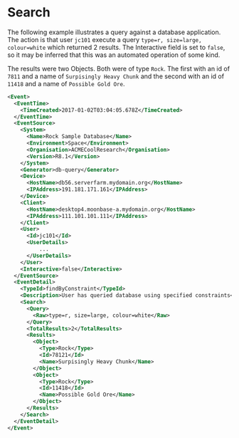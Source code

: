# Search

The following example illustrates a query against a database application.
The action is that user `jc101` execute a query `type=r, size=large, colour=white` which returned 2 results.
The Interactive field is set to `false`, so it may be inferred that this was an automated operation of some kind.

The results were two Objects. Both were of type `Rock`.
The first with an id of `7811` and a name of `Surpisingly Heavy Chunk` and the second with an id of `11418` and a name of `Possible Gold Ore`.

```xml
<Event>
  <EventTime>
    <TimeCreated>2017-01-02T03:04:05.678Z</TimeCreated>
  </EventTime>
  <EventSource>
    <System>
      <Name>Rock Sample Database</Name>
      <Environment>Space</Environment>
      <Organisation>ACMECoolResearch</Organisation>
      <Version>R8.1</Version>
    </System>
    <Generator>db-query</Generator>
    <Device>
      <HostName>db56.serverfarm.mydomain.org</HostName>
      <IPAddress>191.181.171.161</IPAddress>
    </Device>
    <Client>
      <HostName>desktop4.moonbase-a.mydomain.org</HostName>
      <IPAddress>111.101.101.111</IPAddress>
    </Client>
    <User>
      <Id>jc101</Id>
      <UserDetails>
          ...
      </UserDetails>
    </User>
    <Interactive>false</Interactive>
  </EventSource>
  <EventDetail>
    <TypeId>findByConstraint</TypeId>
    <Description>User has queried database using specified constraints</Description>
    <Search>
      <Query>
        <Raw>type=r, size=large, colour=white</Raw>
      </Query>
      <TotalResults>2</TotalResults>
      <Results>
        <Object>
          <Type>Rock</Type>
          <Id>78121</Id>
          <Name>Surpisingly Heavy Chunk</Name>
        </Object>
        <Object>
          <Type>Rock</Type>
          <Id>11418</Id>
          <Name>Possible Gold Ore</Name>
        </Object>
      </Results>
    </Search>
  </EventDetail>
</Event>
```
